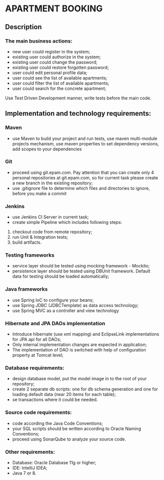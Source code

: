 # APARTMENT BOOKING

## Description
### The main business actions:

- new user could register in the system;
- existing user could authorize in the system;
- existing user could change the password;
- existing user could restore forgotten password;
- user could edit personal profile data;
- user could see the list of available apartments;
- user could filter the list of available apartments;
- user could search for the concrete apartment;

Use Test Driven Development manner, write tests before the main code.

## Implementation and technology requirements:

### Maven


- use Maven to build your project and run tests, use maven multi-module projects mechanism, use maven properties to set dependency versions, add scopes to your dependencies

### Git

- proceed using git.epam.com. Pay attention that you can create only 4 personal repositories at git.epam.com, so for current task please create a new branch in the existing repository;
- use .gitignore file to determine which files and directories to ignore, before you make a commit

### Jenkins

- use Jenkins CI Server in current task;
- create simple Pipeline which includes following steps:

1. checkout code from remote repository;
2. run Unit & Integration tests;
3. build artifacts.

### Testing frameworks

- service layer should be tested using mocking framework - Mockito;
- persistence layer should be tested using DBUnit framework. Default data for testing should be loaded automatically;

### Java frameworks

- use Spring IoC to configure your beans;
- use Spring JDBC (JDBCTemplate) as data access technology;
- use Spring MVC as a controller and view technology

### Hibernate and JPA DAOs implementation

- Introduce hibernate (use xml mapping) and EclipseLink implementations for JPA api for all DAOs;
- Only internal implementation changes are expected in application;
- The implementation of DAO is switched with help of configuration property at Tomcat level;


### Database requirements:

- design database model, put the model image in to the root of your repository;
- create 2 separate db scripts: one for db schema generation and one for loading default data (near 20 items for each table);
- se transactions where it could be needed.

### Source code requirements:

- code according the Java Code Conventions;
- your SQL scripts should be written according to Oracle Naming Conventions;
- proceed using SonarQube to analyze your source code.

### Other requirements:

- Database: Oracle Database 11g or higher;
- IDE: IntelliJ IDEA;
- Java 7 or 8.

